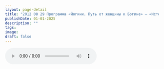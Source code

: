 ```yaml
---
layout: page-detail
title: "2012 08 29 Программа «Йогини. Путь от женщины к Богине» – «Истории о йогинях Тантры»."
publishDate: 01-01-2025
description: ""
tags:
image:
draft: false
---
```


<audio title=" - 2012 08 29 Программа «Йогини. Путь от женщины к Богине» – «Истории о йогинях Тантры»..mp3" src="/upload/iblock/360/360c7bff06d795be5c26ac2233f3ecbb.mp3" controls=""></audio>

  
